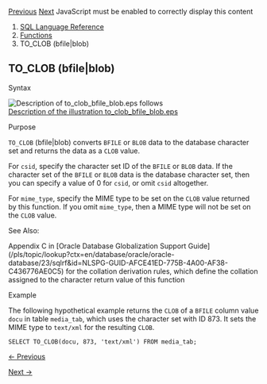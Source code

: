 [Previous](TO_CHAR-number.md) [Next](TO_CLOB-character.md) JavaScript must
be enabled to correctly display this content

  1. [SQL Language Reference ](index.md)
  2. [Functions](Functions.md)
  3. TO_CLOB (bfile|blob)

## TO_CLOB (bfile|blob)

Syntax

![Description of to_clob_bfile_blob.eps
follows](https://docs.oracle.com/en/database/oracle/oracle-database/23/sqlrf/img/to_clob_bfile_blob.gif)  
[Description of the illustration
to_clob_bfile_blob.eps](img_text/to_clob_bfile_blob.md)

Purpose

`TO_CLOB` (bfile|blob) converts `BFILE` or `BLOB` data to the database
character set and returns the data as a `CLOB` value.

For `csid`, specify the character set ID of the `BFILE` or `BLOB` data. If the
character set of the `BFILE` or `BLOB` data is the database character set,
then you can specify a value of 0 for `csid`, or omit `csid` altogether.

For `mime_type`, specify the MIME type to be set on the `CLOB` value returned
by this function. If you omit `mime_type`, then a MIME type will not be set on
the `CLOB` value.

See Also:

Appendix C in [Oracle Database Globalization Support
Guide](/pls/topic/lookup?ctx=en/database/oracle/oracle-
database/23/sqlrf&id=NLSPG-GUID-AFCE41ED-775B-4A00-AF38-C436776AE0C5) for the
collation derivation rules, which define the collation assigned to the
character return value of this function

Example

The following hypothetical example returns the `CLOB` of a `BFILE` column
value `docu` in table `media_tab`, which uses the character set with ID 873.
It sets the MIME type to `text/xml` for the resulting `CLOB`.

    
    
    SELECT TO_CLOB(docu, 873, 'text/xml') FROM media_tab;


[← Previous](TO_CHAR-number.md)

[Next →](TO_CLOB-character.md)
